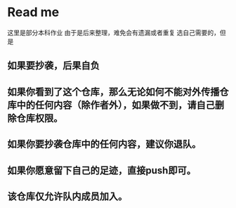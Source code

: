 # Read me
这里是部分本科作业
由于是后来整理，难免会有遗漏或者重复
选自己需要的，但是

## 如果要抄袭，后果自负

## 如果你看到了这个仓库，那么无论如何不能对外传播仓库中的任何内容（除作者外），如果做不到，请自己删除仓库权限。
## 如果你要抄袭仓库中的任何内容，建议你退队。

## 如果你愿意留下自己的足迹，直接push即可。

## 该仓库仅允许队内成员加入。
